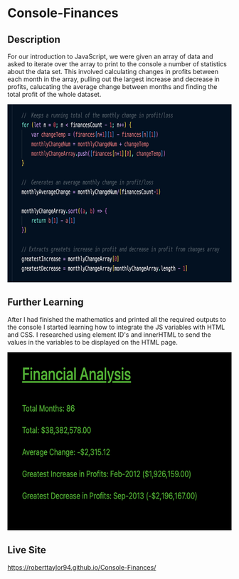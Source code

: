# Console-Finances

## Description

For our introduction to JavaScript, we were given an array of data and asked to iterate over the array to print to the console a number of statistics about the data set. This involved calculating changes in profits between each month in the array, pulling out the largest increase and decrease in profits, calucating the average change between months and finding the total profit of the whole dataset.

<img src="./Assets/Screenshots/script.png" width="750" height="400">

## Further Learning

After I had finished the mathematics and printed all the required outputs to the console I started learning how to integrate the JS variables with HTML and CSS. I researched using element ID's and innerHTML to send the values in the variables to be displayed on the HTML page.

<img src="./Assets/Screenshots/site.png" width="750" height="400"> 

## Live Site

https://roberttaylor94.github.io/Console-Finances/